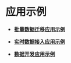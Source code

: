 # 应用示例<a name="dgc_02_0012"></a>

-   **[批量数据迁移应用示例](批量数据迁移应用示例.md)**  

-   **[实时数据接入应用示例](实时数据接入应用示例.md)**  

-   **[数据开发应用示例](数据开发应用示例.md)**  


